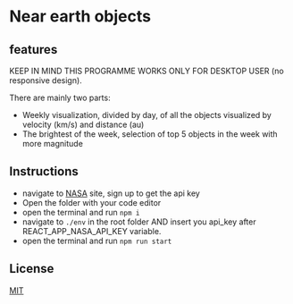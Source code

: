 # Near earth objects

## features

KEEP IN MIND THIS PROGRAMME WORKS ONLY FOR DESKTOP USER (no responsive design).

There are mainly two parts:

- Weekly visualization, divided by day, of all the objects visualized by velocity (km/s) and distance (au)
- The brightest of the week, selection of top 5 objects in the week with more magnitude

## Instructions

- navigate to [NASA](https://api.nasa.gov/) site, sign up to get the api key
- Open the folder with your code editor
- open the terminal and run `npm i`
- navigate to `./env` in the root folder AND insert you api_key after REACT_APP_NASA_API_KEY variable.
- open the terminal and run `npm run start`

## License

[MIT](https://choosealicense.com/licenses/mit/)
